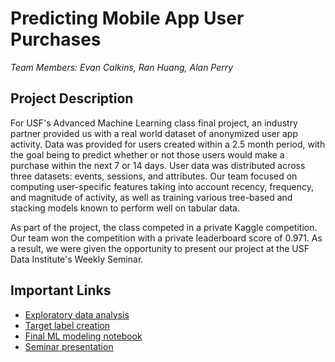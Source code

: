 # Predicting Mobile App User Purchases
*Team Members: Evan Calkins, Ran Huang, Alan Perry*

## Project Description
For USF's Advanced Machine Learning class final project, an industry partner provided us with a real world dataset of anonymized user app activity. Data was provided for users created within a 2.5 month period, with the goal being to predict whether or not those users would make a purchase within the next 7 or 14 days. User data was distributed across three datasets: events, sessions, and attributes. Our team focused on computing user-specific features taking into account recency, frequency, and magnitude of activity, as well as training various tree-based and stacking models known to perform well on tabular data.

As part of the project, the class competed in a private Kaggle competition. Our team won the competition with a private leaderboard score of 0.971. As a result, we were given the opportunity to present our project at the USF Data Institute's Weekly Seminar.

## Important Links
 - [Exploratory data analysis](https://github.com/ecalkins/mobile-app-purchases/blob/master/eda_events%2Bsessions.ipynb)
 - [Target label creation](https://github.com/ecalkins/mobile-app-purchases/blob/master/compute_target.ipynb)
 - [Final ML modeling notebook](https://github.com/ecalkins/mobile-app-purchases/blob/master/ml_models_final.ipynb)
 - [Seminar presentation](https://github.com/ecalkins/mobile-app-purchases/blob/master/mobile_app_purchases_presentation.pdf)
